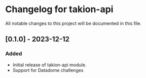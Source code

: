 # Changelog for takion-api

All notable changes to this project will be documented in this file.

## [0.1.0] - 2023-12-12

### Added
- Initial release of takion-api module.
- Support for Datadome challenges
